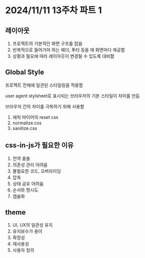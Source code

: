 # 2024/11/11 13주차 파트 1

## 레이아웃

1. 프로젝트의 기본적인 화면 구조를 잡음
1. 반복적으로 들어가야 하는 헤더, 푸터 등을 매 화면마다 제공함
1. 상황과 필요에 따라 레이아웃이 변경될 수 있도록 대비함

## Global Style

프로젝트 전체에 일관된 스타일링을 적용함

user agent stylsheet로 표시되는 브라우저의 기본 스타일이 차이를 만듬

브라우저 간의 차이를 극복하기 위해 사용함

1. 에릭 마이어의 reset css
1. normalize.css
1. sanitize.css

## css-in-js가 필요한 이유

1. 전역 충돌
1. 의존성 관리 어려움
1. 불필요한 코드, 오버라이딩
1. 압축
1. 상태 공유 어려움
1. 순서와 명시도
1. 캡슐화

## theme

1. UI, UX의 일관성 유지
1. 유지보수가 용이
1. 확장성
1. 재사용성
1. 사용자 정의

